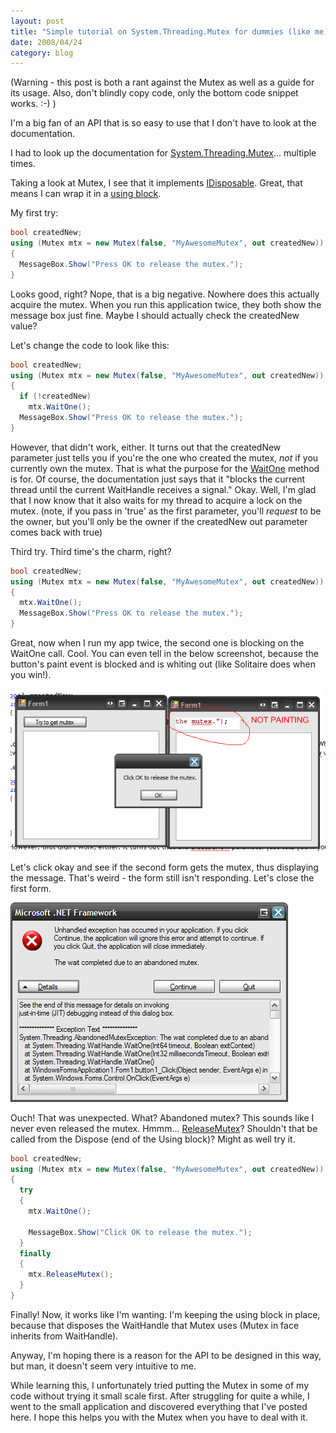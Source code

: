 ```yaml
---
layout: post
title: "Simple tutorial on System.Threading.Mutex for dummies (like me)"
date: 2008/04/24
category: blog
---
```


(Warning - this post is both a rant against the Mutex as well as a guide for its usage. Also, don't blindly copy code, only the bottom code snippet works. :-) )

I'm a big fan of an API that is so easy to use that I don't have to look at the documentation.

I had to look up the documentation for [System.Threading.Mutex](http://msdn2.microsoft.com/en-us/library/system.threading.mutex.aspx)... multiple times.

Taking a look at Mutex, I see that it implements [IDisposable](http://msdn2.microsoft.com/en-us/library/system.idisposable.aspx). Great, that means I can wrap it in a [using block](http://msdn2.microsoft.com/en-us/library/yh598w02(VS.80).aspx).

My first try:

```csharp
bool createdNew;
using (Mutex mtx = new Mutex(false, "MyAwesomeMutex", out createdNew))
{
  MessageBox.Show("Press OK to release the mutex.");
}
```

Looks good, right? Nope, that is a big negative. Nowhere does this actually acquire the mutex. When you run this application twice, they both show the message box just fine. Maybe I should actually check the createdNew value?

Let's change the code to look like this:

```csharp
bool createdNew;
using (Mutex mtx = new Mutex(false, "MyAwesomeMutex", out createdNew))
{
  if (!createdNew)
    mtx.WaitOne();
  MessageBox.Show("Press OK to release the mutex.");
}
```

However, that didn't work, either. It turns out that the createdNew parameter just tells you if you're the one who created the mutex, <em>not</em> if you currently own the mutex. That is what the purpose for the [WaitOne](http://msdn2.microsoft.com/en-us/library/system.threading.mutex.waitone.aspx) method is for. Of course, the documentation just says that it "blocks the current thread until the current WaitHandle receives a signal." Okay. Well, I'm glad that I now know that it also waits for my thread to acquire a lock on the mutex. (note, if you pass in 'true' as the first parameter, you'll <em>request</em> to be the owner, but you'll only be the owner if the createdNew out parameter comes back with true)

Third try. Third time's the charm, right?

```csharp
bool createdNew;
using (Mutex mtx = new Mutex(false, "MyAwesomeMutex", out createdNew))
{
  mtx.WaitOne();
  MessageBox.Show("Press OK to release the mutex.");
}
```

Great, now when I run my app twice, the second one is blocking on the WaitOne call. Cool. You can even tell in the below screenshot, because the button's paint event is blocked and is whiting out (like Solitaire does when you win!).

![Mutex Test App not painting](/images/blog/WindowsLiveWriter/SimpletutorialonSy.Mutexfordummieslikeme_DE3C/image_6.png)

Let's click okay and see if the second form gets the mutex, thus displaying the message. That's weird - the form still isn't responding. Let's close the first form.

![Test App crashing](/images/blog/WindowsLiveWriter/SimpletutorialonSy.Mutexfordummieslikeme_DE3C/image_8.png)

Ouch! That was unexpected. What? Abandoned mutex? This sounds like I never even released the mutex. Hmmm... [ReleaseMutex](http://msdn2.microsoft.com/en-us/library/system.threading.mutex.releasemutex.aspx)? Shouldn't that be called from the Dispose (end of the Using block)? Might as well try it.

```csharp
bool createdNew;
using (Mutex mtx = new Mutex(false, "MyAwesomeMutex", out createdNew))
{
  try
  {
    mtx.WaitOne();

    MessageBox.Show("Click OK to release the mutex.");
  }
  finally
  {
    mtx.ReleaseMutex();
  }
}
```

Finally! Now, it works like I'm wanting. I'm keeping the using block in place, because that disposes the WaitHandle that Mutex uses (Mutex in face inherits from WaitHandle).

Anyway, I'm hoping there is a reason for the API to be designed in this way, but man, it doesn't seem very intuitive to me.

While learning this, I unfortunately tried putting the Mutex in some of my code without trying it small scale first. After struggling for quite a while, I went to the small application and discovered everything that I've posted here. I hope this helps you with the Mutex when you have to deal with it.

